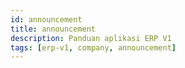 ```yaml
---
id: announcement
title: announcement
description: Panduan aplikasi ERP V1
tags: [erp-v1, company, announcement]
---
```

